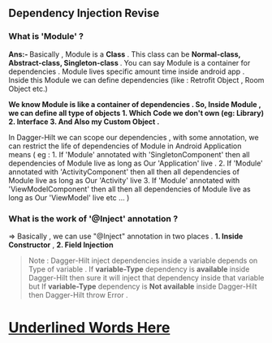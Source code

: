 ## Dependency Injection Revise

### What is 'Module' ?

<p> <b> Ans:- </b> Basically , Module is a <b>Class</b> . This class can be <b> Normal-class, Abstract-class, Singleton-class </b>. You can say Module is  a container for dependencies .
 Module lives specific amount time inside android app . Inside this Module we can define dependencies (like : Retrofit Object , Room Object etc.)

<b> We know Module is like a container of dependencies . So, Inside Module , we can define all type of objects  1. Which Code we don't own (eg: Library) 2. Interface 3. And Also my Custom Object .</b>

 In Dagger-Hilt we can scope our dependencies , with some annotation, we can restrict the life of dependencies of Module in Android Application
 means 
 ( eg : 
     1. If 'Module' annotated with 'SingletonComponent' then all dependencies of Module live as long as Our 'Application' live . 
     2. If 'Module' annotated with 'ActivityComponent' then all then all dependencies of Module live as long as Our 'Activity' live 
     3. If 'Module' annotated with 'ViewModelComponent' then all then all dependencies of Module live as long as Our 'ViewModel' live 
      etc ...
 )
</p>
    
### What is the work of '@Inject' annotation ? 

=> Basically , we can use "@Inject" annotation in two places . **1. Inside Constructor** , **2. Field Injection** 
> Note : Dagger-Hilt inject dependencies inside a variable depends on Type of variable . 
> If **variable-Type** dependency is **available** inside Dagger-Hilt then sure it will inject that 
> dependency inside that variable but If **variable-Type** dependency is **Not available**  inside Dagger-Hilt
> then Dagger-Hilt throw Error . 


<h1><u> Underlined Words Here</u> </h1>